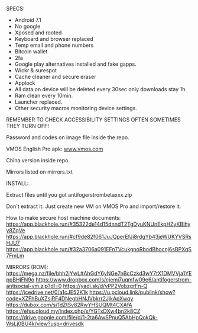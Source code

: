 SPECS:

- Android 7.1
- No google
- Xposed and rooted
- Keyboard and browser replaced
- Temp email and phone numbers
- Bitcoin wallet
- 2fa 
- Google play alternatives installed and fake gapps.
- Wickr & surespot
- Cache cleaner and secure eraser
- Applock
- All data on device will be deleted every 30sec only downloads stay 1h.
- Ram clean every 10min.
- Launcher replaced.
- Other security macros monitoring device settings.

REMEMBER TO CHECK ACCESSIBILITY SETTINGS OFTEN SOMETIMES THEY TURN OFF!

Password and codes on image file inside the repo.

VMOS English Pro apk:
www.vmos.com

China version inside repo.

Mirrors listed on mirrors.txt

INSTALL:

Extract files until you got antifogerstrombetaxxx.zip

Don't extract it.
Just create new VM on VMOS Pro and import/restore it.

How to make secure host machine documents:
https://app.blackhole.run/#35322de14d15dnndT2TgDyuKNUnEkpHZyKBihyy8ZqVe 
https://app.blackhole.run/#cf9de82f061JuJQperEfJi8rdgYb43jeWUKYVSRsHJU7 
https://app.blackhole.run/#32a3706a091EFnTVcukgnoRbodBhocnj6sBPXqS7FmLm

MIRRORS (ROM):
https://mega.nz/file/bhh2jYwL#AhGdY6yNGe7nBcCzkd3wY7tX1DMVVja1YEppBHjFN9o
https://www.dropbox.com/s/cjemi7uqmfw09e6/antifogerstrom-antisocial-vm.zip?dl=0
https://yadi.sk/d/yPP2VobzgrFn-Q
https://icedrive.net/0/a1cJE52K1k
https://u.pcloud.link/publink/show?code=XZFhBuXZsjRF4DNegbHNJVbkrr2JjkApXwqy 
https://dubox.com/s/1dZtSv82RwYHSUQMt4CXAfA
https://efss.qloud.my/index.php/s/YGTxDXw4bn2k8CZ
https://drive.google.com/file/d/1-2ta6AwSPnuQ5AbHpQokQk-WsLj0BU4k/view?usp=drivesdk
